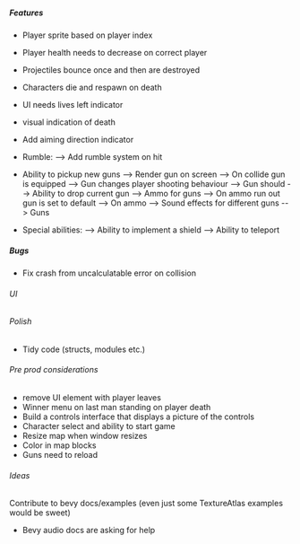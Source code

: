 ##### Features
- Player sprite based on player index
- Player health needs to decrease on correct player
- Projectiles bounce once and then are destroyed
- Characters die and respawn on death
- UI needs lives left indicator
- visual indication of death
- Add aiming direction indicator

- Rumble:
--> Add rumble system on hit

- Ability to pickup new guns
--> Render gun on screen
--> On collide gun is equipped
--> Gun changes player shooting behaviour
--> Gun should 
--> Ability to drop current gun
--> Ammo for guns
--> On ammo run out gun is set to default
--> On ammo 
--> Sound effects for different guns
--> Guns

- Special abilities:
--> Ability to implement a shield
--> Ability to teleport

##### Bugs
- Fix crash from uncalculatable error on collision

###### UI

###### Polish
- Tidy code (structs, modules etc.)

###### Pre prod considerations
- remove UI element with player leaves
- Winner menu on last man standing on player death
- Build a controls interface that displays a picture of the controls
- Character select and ability to start game
- Resize map when window resizes
- Color in map blocks
- Guns need to reload

###### Ideas
Contribute to bevy docs/examples (even just some TextureAtlas examples would be sweet)
- Bevy audio docs are asking for help

